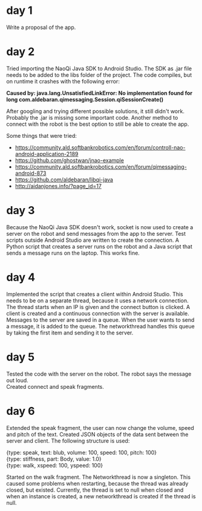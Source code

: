 # day 1
Write a proposal of the app.

# day 2
Tried importing the NaoQi Java SDK to Android Studio. The SDK as .jar file needs to be added to the libs folder of the project. The code compiles, but on runtime it crashes with the following error:

**Caused by: java.lang.UnsatisfiedLinkError: No implementation found for long com.aldebaran.qimessaging.Session.qiSessionCreate()**

After googling and trying different possible solutions, it still didn't work. Probably the .jar is missing some important code. Another method to connect with the robot is the best option to still be able to create the app.

Some things that were tried: 
- https://community.ald.softbankrobotics.com/en/forum/controll-nao-android-application-2189
- https://github.com/ghostwan/jnao-example
- https://community.ald.softbankrobotics.com/en/forum/qimessaging-android-873
- https://github.com/aldebaran/libqi-java
- http://aidanjones.info/?page_id=17

# day 3
Because the NaoQi Java SDK doesn't work, socket is now used to create a server on the robot and send messages from the app to the server.
Test scripts outside Android Studio are written to create the connection. A Python script that creates a server runs on the robot and a Java script that sends a message runs on the laptop. This works fine.

# day 4
Implemented the script that creates a client within Android Studio. This needs to be on a separate thread, because it uses a network connection. The thread starts when an IP is given and the connect button is clicked. A client is created and a continuous connection with the server is available. Messages to the server are saved in a queue. When the user wants to send a message, it is added to the queue. The networkthread handles this queue by taking the first item and sending it to the server. 

# day 5
Tested the code with the server on the robot. The robot says the message out loud. </br>
Created connect and speak fragments.

# day 6
Extended the speak fragment, the user can now change the volume, speed and pitch of the text. Created JSON objects of the data sent between the server and client. The following structure is used: </br>

{type: speak, text: blub, volume: 100, speed: 100, pitch: 100} </br>
{type: stiffness, part: Body, value: 1.0} </br>
{type: walk, xspeed: 100, yspeed: 100} </br>

Started on the walk fragment. The Networkthread is now a singleton. This caused some problems when restarting, because the thread was already closed, but existed. Currently, the thread is set to null when closed and when an instance is created, a new networkthread is created if the thread is null.
